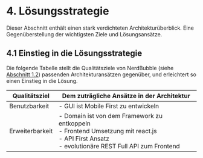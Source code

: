 # 4. Lösungsstrategie

Dieser Abschnitt enthält einen stark verdichteten Architekturüberblick. Eine Gegenüberstellung der wichtigsten Ziele
und Lösungsansätze.

## 4.1 Einstieg in die Lösungsstrategie

Die folgende Tabelle stellt die Qualitätsziele von NerdBubble (siehe [Abschnitt 1.2](1_Einfuehrung_Ziele.md#12-qualittsziele)) passenden Architekturansätzen gegenüber, und erleichtert
so einen Einstieg in die Lösung.

| Qualitätsziel   | Dem zuträgliche Ansätze in der Architektur                                                                                                              |
|-----------------|---------------------------------------------------------------------------------------------------------------------------------------------------------|
| Benutzbarkeit   | - GUI ist Mobile First zu entwickeln                                                                                                                    |
| Erweiterbarkeit | - Domain ist von dem Framework zu entkoppeln<br> - Frontend Umsetzung mit react.js<br> - API First Ansatz<br> - evolutionäre REST Full API zum Frontend |